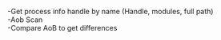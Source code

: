 -Get process info handle by name (Handle, modules, full path) <br>
-Aob Scan <br>
-Compare AoB to get differences <br>
